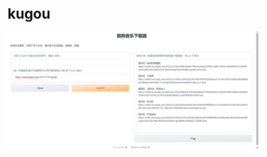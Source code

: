 # kugou
![a](https://github.com/Daniel-Photography/kugou/blob/2a6195b6815e635379aa46a60927b3ebff3f4492/%E5%B1%8F%E5%B9%95%E6%88%AA%E5%9B%BE%202023-12-17%20092059.png)
